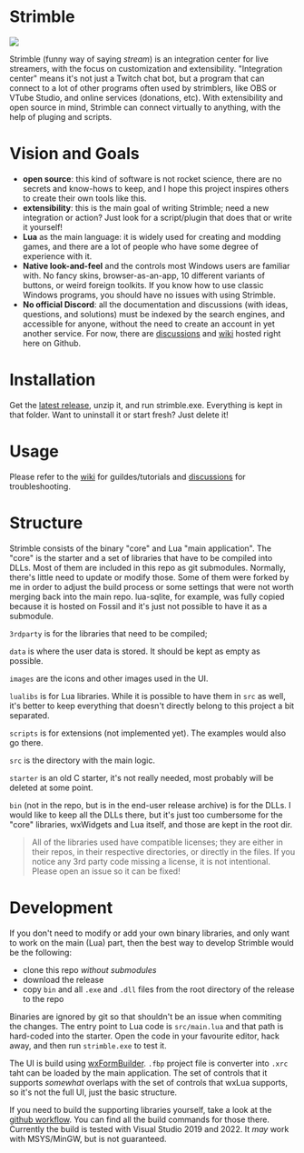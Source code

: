 # Strimble
![](https://www.strimble.app/img/actions.png)

Strimble (funny way of saying *stream*) is an integration center for live streamers, with the focus on customization and extensibility.
"Integration center" means it's not just a Twitch chat bot, but a program that can connect to a lot of other programs often used by strimblers, like OBS or VTube Studio, and online services (donations, etc).
With extensibility and open source in mind, Strimble can connect virtually to anything, with the help of pluging and scripts.

# Vision and Goals
* **open source**: this kind of software is not rocket science, there are no secrets and know-hows to keep, and I hope this project inspires others to create their own tools like this.
* **extensibility**: this is the main goal of writing Strimble; need a new integration or action? Just look for a script/plugin that does that or write it yourself!
* **Lua** as the main language: it is widely used for creating and modding games, and there are a lot of people who have some degree of experience with it.
* **Native look-and-feel** and the controls most Windows users are familiar with. No fancy skins, browser-as-an-app, 10 different variants of buttons, or weird foreign toolkits. If you know how to use classic Windows programs, you should have no issues with using Strimble.
* **No official Discord**: all the documentation and discussions (with ideas, questions, and solutions) must be indexed by the search engines, and accessible for anyone, without the need to create an account in yet another service.
  For now, there are [discussions](https://github.com/sokolas/strimble-app/discussions) and [wiki](https://github.com/sokolas/strimble-app/wiki) hosted right here on Github.

# Installation
Get the [latest release](https://github.com/sokolas/strimble-app/releases/latest), unzip it, and run strimble.exe. Everything is kept in that folder. Want to uninstall it or start fresh? Just delete it!

# Usage
Please refer to the [wiki](https://github.com/sokolas/strimble-app/wiki) for guildes/tutorials and [discussions](https://github.com/sokolas/strimble-app/discussions) for troubleshooting.

# Structure
Strimble consists of the binary "core" and Lua "main application". The "core" is the starter and a set of libraries that have to be compiled into DLLs. Most of them are included in this repo as git submodules.
Normally, there's little need to update or modify those. Some of them were forked by me in order to adjust the build process or some settings that were not worth merging back into the main repo.
lua-sqlite, for example, was fully copied because it is hosted on Fossil and it's just not possible to have it as a submodule.

`3rdparty` is for the libraries that need to be compiled;

`data` is where the user data is stored. It should be kept as empty as possible.

`images` are the icons and other images used in the UI. 

`lualibs` is for Lua libraries. While it is possible to have them in `src` as well, it's better to keep everything that doesn't directly belong to this project a bit separated.

`scripts` is for extensions (not implemented yet). The examples would also go there.

`src` is the directory with the main logic.

`starter` is an old C starter, it's not really needed, most probably will be deleted at some point.

`bin` (not in the repo, but is in the end-user release archive) is for the DLLs. I would like to keep all the DLLs there, but it's just too cumbersome for the "core" libraries, wxWidgets and Lua itself, and those are kept in the root dir.

> All of the libraries used have compatible licenses; they are either in their repos, in their respective directories, or directly in the files. If you notice any 3rd party code missing a license, it is not intentional. Please open an issue so it can be fixed!

# Development

If you don't need to modify or add your own binary libraries, and only want to work on the main (Lua) part, then the best way to develop Strimble would be the following:
* clone this repo *without submodules*
* download the release
* copy `bin` and all `.exe` and `.dll` files from the root directory of the release to the repo

  
Binaries are ignored by git so that shouldn't be an issue when commiting the changes.
The entry point to Lua code is `src/main.lua` and that path is hard-coded into the starter.
Open the code in your favourite editor, hack away, and then run `strimble.exe` to test it.

The UI is build using [wxFormBuilder](https://github.com/wxFormBuilder/wxFormBuilder). `.fbp` project file is converter into `.xrc` taht can be loaded by the main application.
The set of controls that it supports *somewhat* overlaps with the set of controls that wxLua supports, so it's not the full UI, just the basic structure.

If you need to build the supporting libraries yourself, take a look at the [github workflow](https://github.com/sokolas/strimble-app/blob/main/.github/workflows/main.yml). You can find all the build commands for those there.
Currently the build is tested with Visual Studio 2019 and 2022. It *may* work with MSYS/MinGW, but is not guaranteed.
